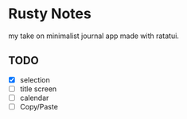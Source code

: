 # Rusty Notes
my take on minimalist journal app made with ratatui.
## TODO
- [x] selection
- [ ] title screen
- [ ] calendar
- [ ] Copy/Paste